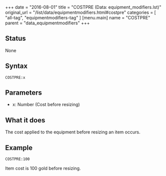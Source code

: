 +++
date = "2016-08-01"
title = "COSTPRE (Data: equipment_modifiers.lst)"
original_url = "/list/data/equipmentmodifiers.html#costpre"
categories = [ "all-tag", "equipmentmodifiers-tag" ]
[menu.main]
    name = "COSTPRE"
    parent = "data_equipmentmodifiers"
+++

## Status

None

## Syntax

`COSTPRE:x`

## Parameters

-   x: Number (Cost before resizing)



What it does
------------

The cost applied to the equipment before resizing an item occurs.

Example
-------

`COSTPRE:100`

Item cost is 100 gold before resizing.

